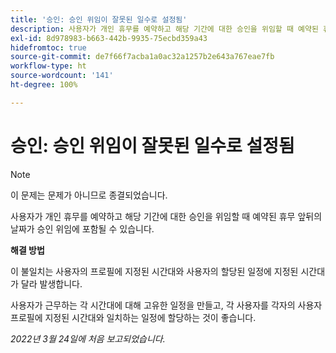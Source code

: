 ```yaml
---
title: '승인: 승인 위임이 잘못된 일수로 설정됨'
description: 사용자가 개인 휴무를 예약하고 해당 기간에 대한 승인을 위임할 때 예약된 휴무 앞뒤의 날짜가 승인 위임에 포함될 수 있습니다.
exl-id: 8d978983-b663-442b-9935-75ecbd359a43
hidefromtoc: true
source-git-commit: de7f66f7acba1a0ac32a1257b2e643a767eae7fb
workflow-type: ht
source-wordcount: '141'
ht-degree: 100%

---
```


# 승인: 승인 위임이 잘못된 일수로 설정됨

>[!NOTE]
>
>이 문제는 문제가 아니므로 종결되었습니다.

사용자가 개인 휴무를 예약하고 해당 기간에 대한 승인을 위임할 때 예약된 휴무 앞뒤의 날짜가 승인 위임에 포함될 수 있습니다.

**해결 방법**

이 불일치는 사용자의 프로필에 지정된 시간대와 사용자의 할당된 일정에 지정된 시간대가 달라 발생합니다.

사용자가 근무하는 각 시간대에 대해 고유한 일정을 만들고, 각 사용자를 각자의 사용자 프로필에 지정된 시간대와 일치하는 일정에 할당하는 것이 좋습니다.

_2022년 3월 24일에 처음 보고되었습니다._
